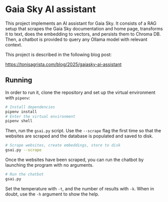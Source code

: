 # Gaia Sky AI assistant

This project implements an AI assistant for Gaia Sky. It consists of a RAG setup that scrapes the Gaia Sky documentation and home page, transforms it to text, does the embedding to vectors, and persists them to Chroma DB. Then, a chatbot is provided to query any Ollama model with relevant context.

This project is described in the following blog post:

https://tonisagrista.com/blog/2025/gaiasky-ai-assistant

## Running

In order to run it, clone the repository and set up the virtual environment with `pipenv`:

```bash
# Install dependencies
pipenv install
# Enter the virtual environment
pipenv shell
```

Then, run the `gsai.py` script. Use the `--scrape` flag the first time so that the websites are scraped and the database is populated and saved to disk.

```bash
# Scrape websites, create embeddings, store to disk
gsai.py --scrape
```

Once the websites have been scraped, you can run the chatbot by launching the program with no arguments.

```bash
# Run the chatbot
gsai.py
```

Set the temperature with `-t`, and the number of results with `-k`. When in doubt, use the `-h` argument to show the help.

